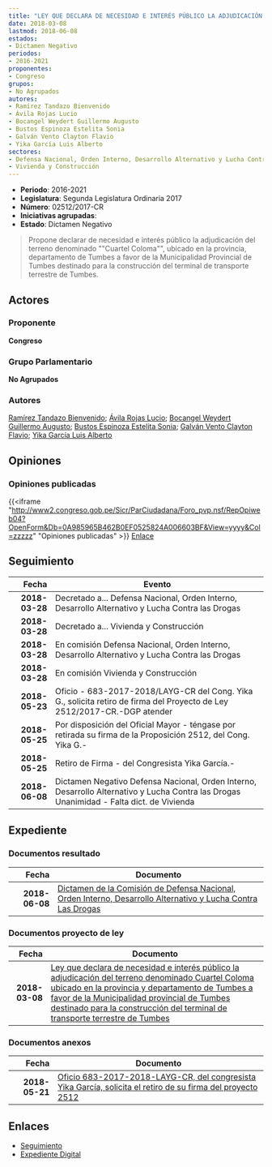 ```yaml
---
title: "LEY QUE DECLARA DE NECESIDAD E INTERÉS PÚBLICO LA ADJUDICACIÓN DEL TERRENO DENOMINADO 'CUARTEL COLOMA', UBICADO EN LA PROVINCIA Y DEPARTAMENTO DE TUMBES A FAVOR DE LA MUNICIPALIDAD PROVINCIAL DE TUMBES, DESTINADO PARA LA CONSTRUCCIÓN DEL TERMINAL DE TRANSPORTE TERRESTRE DE TUMBES"
date: 2018-03-08
lastmod: 2018-06-08
estados:
- Dictamen Negativo
periodos:
- 2016-2021
proponentes:
- Congreso
grupos:
- No Agrupados
autores:
- Ramírez Tandazo Bienvenido
- Ávila Rojas Lucio
- Bocangel Weydert Guillermo Augusto
- Bustos Espinoza Estelita Sonia
- Galván Vento Clayton Flavio
- Yika García Luis Alberto
sectores:
- Defensa Nacional, Orden Interno, Desarrollo Alternativo y Lucha Contra las Drogas
- Vivienda y Construcción
---
```

- **Periodo**: 2016-2021
- **Legislatura**: Segunda Legislatura Ordinaria 2017
- **Número**: 02512/2017-CR
- **Iniciativas agrupadas**: 
- **Estado**: Dictamen Negativo

> Propone declarar de necesidad e interés público la adjudicación del terreno denominado ""Cuartel Coloma"", ubicado en la provincia, departamento de Tumbes a favor de la Municipalidad Provincial de Tumbes destinado para la construcción del terminal de transporte terrestre de Tumbes.


## Actores

### Proponente

**Congreso**

### Grupo Parlamentario

**No Agrupados**

### Autores

[Ramírez Tandazo Bienvenido](mailto:mailto:bramirez@congreso.gob.pe); [Ávila Rojas Lucio](mailto:mailto:lavilar@congreso.gob.pe); [Bocangel Weydert Guillermo Augusto](mailto:mailto:gbocangel@congreso.gob.pe); [Bustos Espinoza Estelita Sonia](mailto:mailto:ebustos@congreso.gob.pe); [Galván Vento Clayton Flavio](mailto:mailto:cgalvan@congreso.gob.pe); [Yika García Luis Alberto](mailto:mailto:lyika@congreso.gob.pe)

## Opiniones

### Opiniones publicadas

{{<iframe "http://www2.congreso.gob.pe/Sicr/ParCiudadana/Foro_pvp.nsf/RepOpiweb04?OpenForm&Db=0A985965B462B0EF0525824A006603BF&View=yyyy&Col=zzzzz" "Opiniones publicadas" >}}
[Enlace](http://www2.congreso.gob.pe/Sicr/ParCiudadana/Foro_pvp.nsf/RepOpiweb04?OpenForm&Db=0A985965B462B0EF0525824A006603BF&View=yyyy&Col=zzzzz)


## Seguimiento

| Fecha | Evento |
|------:|--------|
| **2018-03-28** | Decretado a... Defensa Nacional, Orden Interno, Desarrollo Alternativo y Lucha Contra las Drogas |
| **2018-03-28** | Decretado a... Vivienda y Construcción |
| **2018-03-28** | En comisión Defensa Nacional, Orden Interno, Desarrollo Alternativo y Lucha Contra las Drogas |
| **2018-03-28** | En comisión Vivienda y Construcción |
| **2018-05-23** | Oficio - 683-2017-2018/LAYG-CR del Cong. Yika G., solicita retiro de firma del Proyecto de Ley 2512/2017-CR.-DGP atender |
| **2018-05-25** | Por disposición del Oficial Mayor - téngase por retirada su firma de la Proposición 2512, del Cong. Yika G.- |
| **2018-05-25** | Retiro de Firma - del Congresista Yika García.- |
| **2018-06-08** | Dictamen Negativo Defensa Nacional, Orden Interno, Desarrollo Alternativo y Lucha Contra las Drogas Unanimidad - Falta dict. de Vivienda |

## Expediente

### Documentos resultado

| Fecha | Documento |
|------:|-----------|
| **2018-06-08** | [Dictamen de la Comisión de Defensa Nacional, Orden Interno, Desarrollo Alternativo y Lucha Contra Las Drogas](http://www.leyes.congreso.gob.pe/Documentos/2016_2021/Dictamenes/Proyectos_de_Ley/02512DC07MAY20180608..pdf) |

### Documentos proyecto de ley

| Fecha | Documento |
|------:|-----------|
| **2018-03-08** | [Ley que declara de necesidad e interés público la adjudicación del terreno denominado Cuartel Coloma ubicado en la provincia y departamento de Tumbes a favor de la Municipalidad provincial de Tumbes destinado para la construcción del terminal de transporte terrestre de Tumbes](http://www.leyes.congreso.gob.pe/Documentos/2016_2021/Proyectos_de_Ley_y_de_Resoluciones_Legislativas/PL0251220180308..pdf) |

### Documentos anexos

| Fecha | Documento |
|------:|-----------|
| **2018-05-21** | [Oficio 683-2017-2018-LAYG-CR, del congresista Yika García, solicita el retiro de su firma del proyecto 2512](http://www.leyes.congreso.gob.pe/Documentos/2016_2021/Retiro_de_Firmas/Proyectos/OFICIO-683-2017-2018-LAYG-CR.pdf) |

## Enlaces

- [Seguimiento](http://www2.congreso.gob.pe/Sicr/TraDocEstProc/CLProLey2016.nsf/f7fff46988ca05b1052578e100829cc7/5babea6ce77f4a290525824a0077f30f?OpenDocument)
- [Expediente Digital](http://www2.congreso.gob.pe/Sicr/TraDocEstProc/CLProLey2016.nsf/f7fff46988ca05b1052578e100829cc7/5babea6ce77f4a290525824a0077f30f?OpenDocument&Click=05257FB7005EB655.eb71d0cf91d8294e05256cdf006b5706/$Body/0.1C6C)

